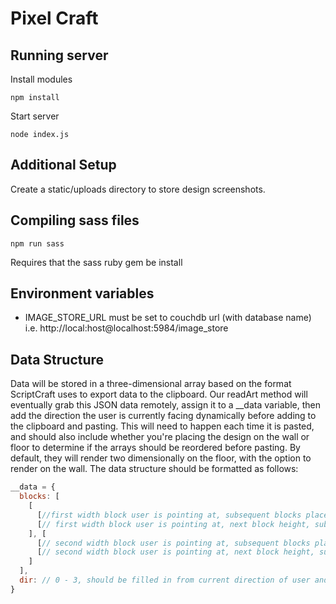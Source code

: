 # Pixel Craft

## Running server

Install modules

```
npm install
```

Start server

```
node index.js
```

## Additional Setup

Create a static/uploads directory to store design screenshots.

## Compiling sass files

```
npm run sass
```

Requires that the sass ruby gem be install

## Environment variables

- IMAGE_STORE_URL must be set to couchdb url (with database name) i.e. http://local:host@localhost:5984/image_store

## Data Structure

Data will be stored in a three-dimensional array based on the format
ScriptCraft uses to export data to the clipboard. Our readArt method will
eventually grab this JSON data remotely, assign it to a __data variable, then
add the direction the user is currently facing dynamically before adding to the
clipboard and pasting. This will need to happen each time it is pasted, and
should also include whether you're placing the design on the wall or floor to
determine if the arrays should be reordered before pasting. By default, they
will render two dimensionally on the floor, with the option to render on the
wall. The data structure should be formatted as follows:

```javascript
__data = {
  blocks: [
    [
      [//first width block user is pointing at, subsequent blocks placed on depth axis],
      [// first width block user is pointing at, next block height, subsequent blocks placed on depth axis]
    ], [
      [// second width block user is pointing at, subsequent blocks placed on depth axis],
      [// second width block user is pointing at, next block height, subsequent blocks placed on depth axis]
    ]
  ],
  dir: // 0 - 3, should be filled in from current direction of user and not saved in data
}
```
